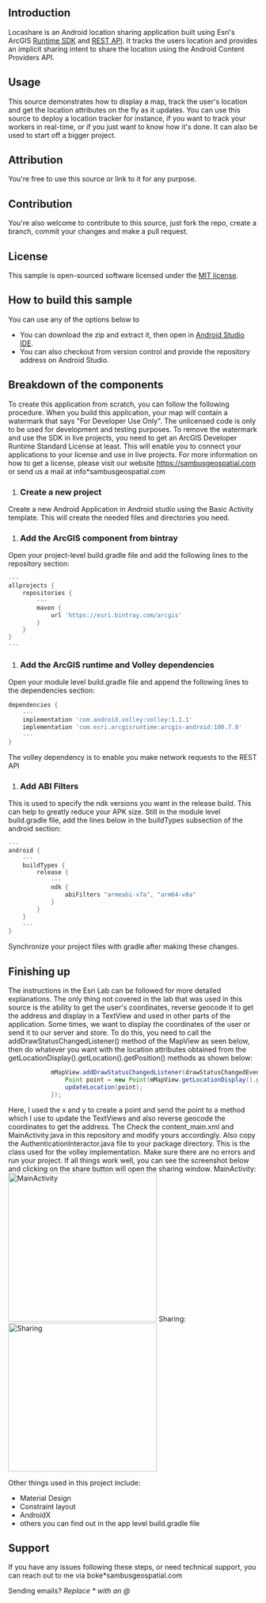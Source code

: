## Introduction

Locashare is an Android location sharing application built using Esri's ArcGIS [Runtime SDK](https://developers.arcgis.com/arcgis-runtime/) and [REST API](https://developers.arcgis.com/rest/). It tracks the users location and provides an implicit sharing intent to share the location using the Android Content Providers API.

## Usage

This source demonstrates how to display a map, track the user's location and get the location attributes on the fly as it updates. You can use this source to deploy a location tracker for instance, if you want to track your workers in real-time, or if you just want to know how it's done. It can also be used to start off a bigger project. 

## Attribution

You're free to use this source or link to it for any purpose.

## Contribution

You're also welcome to contribute to this source, just fork the repo, create a branch, commit your changes and make a pull request.

## License

This sample is open-sourced software licensed under the [MIT license](http://opensource.org/licenses/MIT).

## How to build this sample

You can use any of the options below to 
- You can download the zip and extract it, then open in [Android Studio IDE](https://developer.android.com/studio).
- You can also checkout from version control and provide the repository address on Android Studio.

## Breakdown of the components

To create this application from scratch, you can follow the following procedure. When you build this application, your map will contain a watermark that says "For Developer Use Only". 
The unlicensed code is only to be used for development and testing purposes. To remove the watermark and use the SDK in live projects, you need to get an ArcGIS Developer Runtime Standard License at least. 
This will enable you to connect your applications to your license and use in live projects. 
For more information on how to get a license, please visit our website https://sambusgeospatial.com or send us a mail at info*sambusgeospatial.com

1. ### Create a new project 
Create a new Android Application in Android studio using the Basic Activity template. This will create the needed files and directories you need.
1. ### Add the ArcGIS component from bintray
Open your project-level build.gradle file and add the following lines to the repository section:
```groovy
---
allprojects {
    repositories {
        ---
        maven {
            url 'https://esri.bintray.com/arcgis'
        }
    }
}
---
```
1. ### Add the ArcGIS runtime and Volley dependencies
Open your module level build.gradle file and append the following lines to the dependencies section:
```groovy
dependencies {
    ---
    implementation 'com.android.volley:volley:1.1.1'
    implementation 'com.esri.arcgisruntime:arcgis-android:100.7.0'
    ---
}
```
The volley dependency is to enable you make network requests to the REST API

1. ### Add ABI Filters
This is used to specify the ndk versions you want in the release build. This can help to greatly reduce your APK size.
Still in the module level build.gradle file, add the lines below in the buildTypes subsection of the android section:
```groovy
---
android {
    ---
    buildTypes {
        release {
            ---
            ndk {
                abiFilters "armeabi-v7a", "arm64-v8a"
            }
        }
    }
    ---
}
```
Synchronize your project files with gradle after making these changes.

## Finishing up
The instructions in the Esri Lab can be followed for more detailed explanations.
The only thing not covered in the lab that was used in this source is the ability to get the user's coordinates, reverse geocode it to get the address and display in a TextView and used in other parts of the application.
Some times, we want to display the coordinates of the user or send it to our server and store. 
To do this, you need to call the addDrawStatusChangedListener() method of the MapView as seen below, then do whatever you want with the location attributes obtained from the getLocationDisplay().getLocation().getPosition() methods as shown below:
```Java
            mMapView.addDrawStatusChangedListener(drawStatusChangedEvent -> {
                Point point = new Point(mMapView.getLocationDisplay().getLocation().getPosition().getX(), mMapView.getLocationDisplay().getLocation().getPosition().getY());
                updateLocation(point);
            });
```
Here, I used the x and y to create a point and send the point to a method which I use to update the TextViews and also reverse geocode the coordinates to get the address.
The Check the content_main.xml and MainActivity.java in this repository and modify yours accordingly.
Also copy the AuthenticationInteractor.java file to your package directory. This is the class used for the volley implementation.
Make sure there are no errors and run your project.
If all things work well, you can see the screenshot below and clicking on the share button will open the sharing window.
MainActivity:
<img alt="MainActivity" src="https://sambusgeospatial.maps.arcgis.com/sharing/rest/content/items/3474c5069efc4f399b115bbd36a0a179/data" width="300px" />
Sharing:
<img alt="Sharing" src="https://sambusgeospatial.maps.arcgis.com/sharing/rest/content/items/23b81df51c91488dad1344802b10aa5b/data" width="300px" />

Other things used in this project include:
- Material Design
- Constraint layout
- AndroidX
- others you can find out in the app level build.gradle file

## Support
If you have any issues following these steps, or need technical support, you can reach out to me via boke*sambusgeospatial.com

Sending emails?
*Replace * with an @* 

